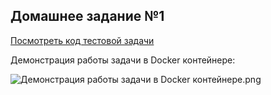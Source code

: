 ## Домашнее задание №1

[Посмотреть код тестовой задачи](https://github.com/PurosovMV/FinalWork/tree/main/app/src)


Демонстрация работы задачи в Docker контейнере:

![Демонстрация работы задачи в Docker контейнере.png]((https://github.com/PurosovMV/JavaCore/blob/main/Sem1/HW.png?raw=true)https://github.com/PurosovMV/JavaCore/blob/main/Sem1/HW.png?raw=true)

